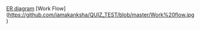 [ER diagram](https://github.com/iamakanksha/QUIZ_TEST/blob/master/Blank%20ERD.png)
[Work Flow] (https://github.com/iamakanksha/QUIZ_TEST/blob/master/Work%20flow.jpg)
